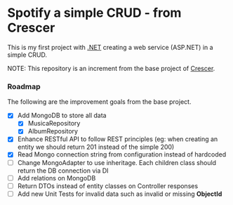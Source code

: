 # Spotify a simple CRUD - from Crescer

This is my first project with [.NET](https://dotnet.microsoft.com/) creating a web service (ASP.NET) in a simple CRUD.

NOTE: This repository is an increment from the base project of [Crescer](https://crescer.cwi.com.br/).

### Roadmap

The following are the improvement goals from the base project.

- [x] Add MongoDB to store all data
    - [x] MusicaRepository
    - [x] AlbumRepository
- [x] Enhance RESTful API to follow REST principles (eg: when creating an entity we should return 201 instead of the simple 200)
- [x] Read Mongo connection string from configuration instead of hardcoded
- [ ] Change MongoAdapter to use inheritage. Each children class should return the DB connection via DI
- [ ] Add relations on MongoDB
- [ ] Return DTOs instead of entity classes on Controller responses
- [ ] Add new Unit Tests for invalid data such as invalid or missing **ObjectId**